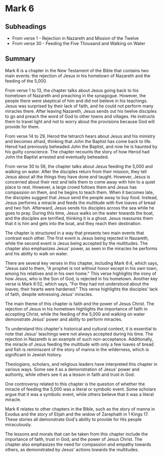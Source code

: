 # Mark 6

## Subheadings

* From verse 1 - Rejection in Nazareth and Mission of the Twelve
* From verse 30 - Feeding the Five Thousand and Walking on Water

## Summary

Mark 6 is a chapter in the New Testament of the Bible that contains two main events: the rejection of Jesus in his hometown of Nazareth and the feeding of the 5,000. 

From verse 1 to 13, the chapter talks about Jesus going back to his hometown of Nazareth and preaching in the synagogue. However, the people there were skeptical of him and did not believe in his teachings. Jesus was surprised by their lack of faith, and he could not perform many miracles there. After leaving Nazareth, Jesus sends out his twelve disciples to go and preach the word of God to other towns and villages. He instructs them to travel light and not to worry about the provisions because God will provide for them.

From verse 14 to 29, Herod the tetrarch hears about Jesus and his ministry and becomes afraid, thinking that John the Baptist has come back to life. Herod had previously beheaded John the Baptist, and now he is haunted by his guilty conscience. The chapter recounts the story of how Herod had John the Baptist arrested and eventually beheaded. 

From verse 30 to 56, the chapter talks about Jesus feeding the 5,000 and walking on water. After the disciples return from their mission, they tell Jesus about all the things they have done and taught. However, Jesus is concerned about their rest and tells them to come away with him to a quiet place to rest. However, a large crowd follows them and Jesus has compassion on them, and he begins to teach them. When it becomes late, the disciples suggest that Jesus send the people away to buy food. Instead, Jesus performs a miracle and feeds the multitude with five loaves of bread and two fish. Afterward, Jesus sends his disciples across the sea while he goes to pray. During this time, Jesus walks on the water towards the boat, and the disciples are terrified, thinking it is a ghost. Jesus reassures them that it is him and gets into the boat, and they reach their destination.

The chapter is structured in a way that presents two main events that contrast each other. The first event is Jesus being rejected in Nazareth, while the second event is Jesus being accepted by the multitudes. The chapter also emphasizes Jesus' power, as seen in the miracles he performs and his ability to walk on water. 

There are several key verses in this chapter, including Mark 6:4, which says, "Jesus said to them, "A prophet is not without honor except in his own town, among his relatives and in his own home." This verse highlights the irony of how Jesus, who is the Son of God, is rejected in his hometown. Another key verse is Mark 6:52, which says, "For they had not understood about the loaves; their hearts were hardened." This verse highlights the disciples' lack of faith, despite witnessing Jesus' miracles.

The main theme of this chapter is faith and the power of Jesus Christ. The rejection of Jesus in his hometown highlights the importance of faith in accepting Christ, while the feeding of the 5,000 and walking on water demonstrate Jesus' power and ability to perform miracles. 

To understand this chapter's historical and cultural context, it is essential to note that Jesus' teachings were not always accepted during his time. The rejection in Nazareth is an example of such non-acceptance. Additionally, the miracle of Jesus feeding the multitude with only a few loaves of bread and fish is reminiscent of the story of manna in the wilderness, which is significant in Jewish history.

Theologians, scholars, and religious leaders have interpreted this chapter in various ways. Some see it as a demonstration of Jesus' power and authority, while others see it as a lesson in faith and trust in God. 

One controversy related to this chapter is the question of whether the miracle of feeding the 5,000 was a literal or symbolic event. Some scholars argue that it was a symbolic event, while others believe that it was a literal miracle.

Mark 6 relates to other chapters in the Bible, such as the story of manna in Exodus and the story of Elijah and the widow of Zarephath in 1 Kings 17. These stories all demonstrate God's ability to provide for His people miraculously.

The lessons and morals that can be taken from this chapter include the importance of faith, trust in God, and the power of Jesus Christ. The chapter also emphasizes the need for compassion and empathy towards others, as demonstrated by Jesus' actions towards the multitudes.